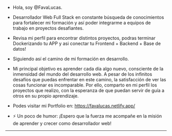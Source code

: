 - Hola, soy @FavaLucas.
  
- Desarrollador Web Full Stack en constante búsqueda de conocimientos para fortalecer mi formación y así poder integrarme a equipos de trabajo en proyectos desafiantes.
- Revisa mi perfil para encontrar distintos proyectos, podras terminar Dockerizando tu APP y asi conectar tu Frontend + Backend + Base de datos!
- Siguiendo así el camino de mi formación en desarrollo.
  
- Mi principal objetivo es aprender cada día algo nuevo, consciente de la inmensidad del mundo del desarrollo web.
  A pesar de los infinitos desafíos que puedas enfrentar en este camino, la satisfacción de ver las cosas funcionar es incomparable.
  Por ello, comparto en mi perfil los proyectos que realizo, con la esperanza de que puedan servir de guía a otros en su propio aprendizaje.

- Podes visitar mi Portfolio en: https://favalucas.netlify.app/
  
- ⚡ Un poco de humor: ¡Espero que la fuerza me acompañe en la misión de aprender y crecer como desarrollador web!

*************************************************************************************************************************************************

<!---
FavaLucas/FavaLucas is a ✨ special ✨ repository because its `README.md` (this file) appears on your GitHub profile.
You can click the Preview link to take a look at your changes.
--->

